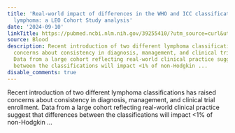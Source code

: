 ```yaml
---
title: 'Real-world impact of differences in the WHO and ICC classifications of non-Hodgkin
  lymphoma: a LEO Cohort Study analysis'
date: '2024-09-10'
linkTitle: https://pubmed.ncbi.nlm.nih.gov/39255410/?utm_source=curl&utm_medium=rss&utm_campaign=journals&utm_content=7603509&fc=None&ff=20240911183228&v=2.18.0.post9+e462414
source: Blood
description: Recent introduction of two different lymphoma classifications has raised
  concerns about consistency in diagnosis, management, and clinical trial enrollment.
  Data from a large cohort reflecting real-world clinical practice suggest that differences
  between the classifications will impact <1% of non-Hodgkin ...
disable_comments: true
---
```

Recent introduction of two different lymphoma classifications has raised concerns about consistency in diagnosis, management, and clinical trial enrollment. Data from a large cohort reflecting real-world clinical practice suggest that differences between the classifications will impact <1% of non-Hodgkin ...